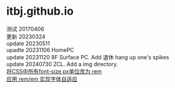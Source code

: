 # itbj.github.io
测试  20170406  
更新  20230324  
update 20230511  
upadte 20231106 HomePC  
update 20231120 8F Surface PC.  Add 退休  hang up one's spikes  
update 20240730 ZCL. Add a img directory.  
[将CSS中所有font-size px单位改为 rem](https://blog.csdn.net/guo_qiangqiang/article/details/127620057)  
[应用 rem/em 实现字体自适应](https://bbs.huaweicloud.com/blogs/336794)  
[]()  
[]()  
[]()  




